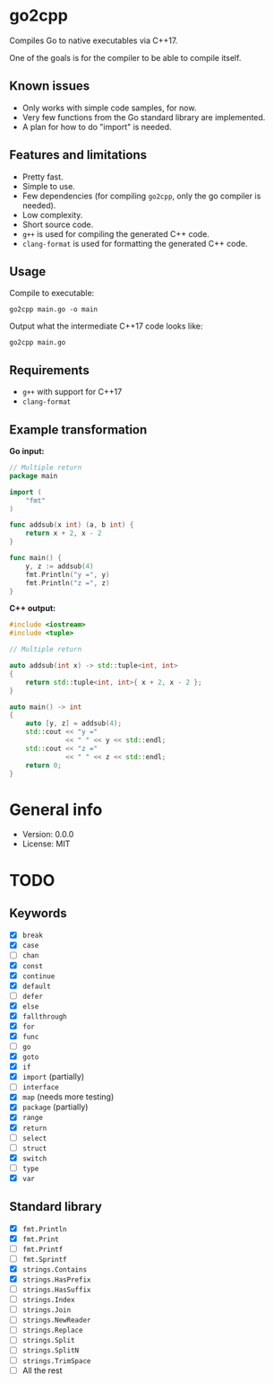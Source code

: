 # go2cpp

Compiles Go to native executables via C++17.

One of the goals is for the compiler to be able to compile itself.

## Known issues

* Only works with simple code samples, for now.
* Very few functions from the Go standard library are implemented.
* A plan for how to do "import" is needed.

## Features and limitations

* Pretty fast.
* Simple to use.
* Few dependencies (for compiling `go2cpp`, only the go compiler is needed).
* Low complexity.
* Short source code.
* `g++` is used for compiling the generated C++ code.
* `clang-format` is used for formatting the generated C++ code.

## Usage

Compile to executable:

    go2cpp main.go -o main

Output what the intermediate C++17 code looks like:

    go2cpp main.go

## Requirements

* `g++` with support for C++17
* `clang-format`

## Example transformation

**Go input:**

```go
// Multiple return
package main

import (
    "fmt"
)

func addsub(x int) (a, b int) {
    return x + 2, x - 2
}

func main() {
    y, z := addsub(4)
    fmt.Println("y =", y)
    fmt.Println("z =", z)
}
```

**C++ output:**

```c++
#include <iostream>
#include <tuple>

// Multiple return

auto addsub(int x) -> std::tuple<int, int>
{
    return std::tuple<int, int>{ x + 2, x - 2 };
}

auto main() -> int
{
    auto [y, z] = addsub(4);
    std::cout << "y ="
              << " " << y << std::endl;
    std::cout << "z ="
              << " " << z << std::endl;
    return 0;
}
```

# General info

* Version: 0.0.0
* License: MIT

# TODO

## Keywords

- [x] `break`
- [x] `case`
- [ ] `chan`
- [x] `const`
- [x] `continue`
- [x] `default`
- [ ] `defer`
- [x] `else`
- [x] `fallthrough`
- [x] `for`
- [x] `func`
- [ ] `go`
- [x] `goto`
- [x] `if`
- [x] `import` (partially)
- [ ] `interface`
- [x] `map` (needs more testing)
- [x] `package` (partially)
- [x] `range`
- [x] `return`
- [ ] `select`
- [ ] `struct`
- [x] `switch`
- [ ] `type`
- [x] `var`

## Standard library

- [x] `fmt.Println`
- [x] `fmt.Print`
- [ ] `fmt.Printf`
- [ ] `fmt.Sprintf`
- [x] `strings.Contains`
- [x] `strings.HasPrefix`
- [ ] `strings.HasSuffix`
- [ ] `strings.Index`
- [ ] `strings.Join`
- [ ] `strings.NewReader`
- [ ] `strings.Replace`
- [ ] `strings.Split`
- [ ] `strings.SplitN`
- [ ] `strings.TrimSpace`
- [ ] All the rest
